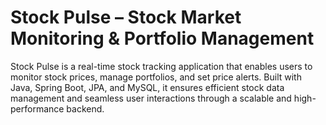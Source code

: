 # Stock Pulse – Stock Market Monitoring & Portfolio Management
Stock Pulse is a real-time stock tracking application that enables users to monitor stock prices, manage portfolios, and set price alerts. 
Built with Java, Spring Boot, JPA, and MySQL, it ensures efficient stock data management and seamless user interactions through a scalable and high-performance backend.
